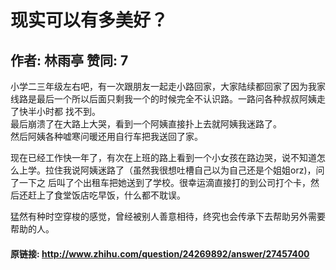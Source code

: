 # 现实可以有多美好？
## 作者: 林雨亭  赞同: 7
小学二三年级左右吧，有一次跟朋友一起走小路回家，大家陆续都回家了因为我家线路是最后一个所以后面只剩我一个的时候完全不认识路。一路问各种叔叔阿姨走了快半小时都
找不到。  
最后崩溃了在大路上大哭，看到一个阿姨直接扑上去就阿姨我迷路了。  
然后阿姨各种嘘寒问暖还用自行车把我送回了家。  
  
现在已经工作快一年了，有次在上班的路上看到一个小女孩在路边哭，说不知道怎么上学。拉住我说阿姨迷路了（虽然我很想吐槽自己以为自己还是个姐姐orz)，问了一下之
后叫了个出租车把她送到了学校。很幸运滴直接打的到公司打个卡，然后还赶上了食堂饭店吃早饭，什么都不耽误。  
  
猛然有种时空穿梭的感觉，曾经被别人善意相待，终究也会传承下去帮助另外需要帮助的人。

#### 原链接: http://www.zhihu.com/question/24269892/answer/27457400